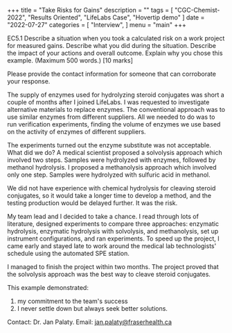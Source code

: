 +++
title = "Take Risks for Gains"
description = ""
tags = [
    "CGC-Chemist-2022",
    "Results Oriented",
    "LifeLabs Case",
    "Hovertip demo"
]
date = "2022-07-27"
categories = [
    "Interview",
]
menu = "main"
+++

EC5.1 Describe a situation when you took a calculated risk on a work project for measured gains.  Describe what you did during the situation.  Describe the impact of your actions and overall outcome.  Explain why you chose this example.  (Maximum 500 words.) [10 marks] 

Please provide the contact information for someone that can corroborate your response.  

The supply of enzymes used for hydrolyzing steroid conjugates was short a couple of months after I joined LifeLabs.  I was requested to investigate alternative materials to replace enzymes.  The conventional approach was to use similar enzymes from different suppliers.   All we needed to do was to run verification experiments, finding the volume of enzymes we use based on the activity of enzymes of different suppliers.  

The experiments turned out the enzyme substitute was not acceptable.  What did we do?  A medical scientist proposed a solvolysis approach which involved two steps.  Samples were hydrolyzed with enzymes, followed by methanol hydrolysis.  I proposed a methanolysis approach which involved only one step.  <a class = "hovertip" tooltip_text = "first line &#10; second line
third line">Samples were hydrolyzed with sulfuric acid in methanol</a>.  

We did not have experience with chemical hydrolysis for cleaving steroid conjugates, so it would take a longer time to develop a method, and the testing production would be delayed further.  It was the risk.

My team lead and I decided to take a chance.  I read through lots of literature, designed experiments to compare three approaches: enzymatic hydrolysis, enzymatic hydrolysis with solvolysis, and methanolysis, set up instrument configurations, and ran experiments.  To speed up the project, I came early and stayed late to work around the medical lab technologists' schedule using the automated SPE station.

I managed to finish the project within two months.  The project proved that the solvolysis approach was the best way to cleave steroid conjugates.

This example demonstrated:
1)	my commitment to the team's success
2)	I never settle down but always seek better solutions.

Contact: Dr. Jan Palaty. Email: jan.palaty@fraserhealth.ca
